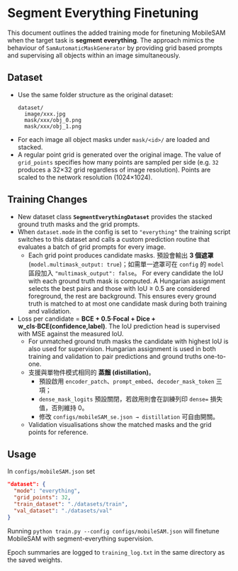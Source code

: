 # Segment Everything Finetuning

This document outlines the added training mode for finetuning MobileSAM when the
target task is **segment everything**.  The approach mimics the behaviour of
`SamAutomaticMaskGenerator` by providing grid based prompts and supervising all
objects within an image simultaneously.

## Dataset
- Use the same folder structure as the original dataset:
  ```
  dataset/
    image/xxx.jpg
    mask/xxx/obj_0.png
    mask/xxx/obj_1.png
  ```
- For each image all object masks under `mask/<id>/` are loaded and stacked.
- A regular point grid is generated over the original image. The value of
  `grid_points` specifies how many points are sampled per side (e.g. `32`
  produces a 32×32 grid regardless of image resolution). Points are scaled to
  the network resolution (1024×1024).

## Training Changes
- New dataset class **`SegmentEverythingDataset`** provides the stacked ground
  truth masks and the grid prompts.
- When `dataset.mode` in the config is set to `"everything"` the training script
  switches to this dataset and calls a custom prediction routine that evaluates a
  batch of grid prompts for every image.
  - Each grid point produces candidate masks. 預設會輸出 **3 個遮罩** (`model.multimask_output: true`)；如需單一遮罩可在 `config` 的 `model` 區段加入 `"multimask_output": false`。  For
    every candidate the IoU with each ground truth mask is computed.  A Hungarian
    assignment selects the best pairs and those with IoU ≥ 0.5 are considered foreground,
    the rest are background.  This ensures every ground truth is matched to at most one
    candidate mask during both training and validation.
- Loss per candidate = **BCE + 0.5·Focal + Dice + w_cls·BCE(confidence,label)**.
  The IoU prediction head is supervised with MSE against the measured IoU.
  - For unmatched ground truth masks the candidate with highest IoU is also used
    for supervision.  Hungarian assignment is used in both training and validation
    to pair predictions and ground truths one-to-one.
  - 支援與單物件模式相同的 **蒸餾 (distillation)**。
    * 預設啟用 `encoder_patch`、`prompt_embed`、`decoder_mask_token` 三項；
    * `dense_mask_logits` 預設關閉，若啟用則會在訓練列印 `dense=` 損失值，否則維持 0。
    * 修改 `configs/mobileSAM_se.json → distillation` 可自由開關。
  - Validation visualisations show the matched masks and the grid points for reference.

## Usage
In `configs/mobileSAM.json` set
```json
"dataset": {
  "mode": "everything",
  "grid_points": 32,
  "train_dataset": "./datasets/train",
  "val_dataset": "./datasets/val"
}
```
Running `python train.py --config configs/mobileSAM.json` will finetune MobileSAM
with segment-everything supervision.

Epoch summaries are logged to `training_log.txt` in the same directory as the saved weights.
